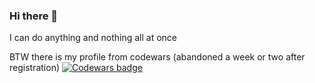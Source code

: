 ### Hi there 👋

<!--
**MrDogit/MrDogit** is a ✨ _special_ ✨ repository because its `README.md` (this file) appears on your GitHub profile.

Here are some ideas to get you started:

- 🔭 I’m currently working on ...
- 🌱 I’m currently learning ...
- 👯 I’m looking to collaborate on ...
- 🤔 I’m looking for help with ...
- 💬 Ask me about ...
- 📫 How to reach me: ...
- 😄 Pronouns: ...
- ⚡ Fun fact: ...
-->

I can do anything and nothing all at once

BTW there is my profile from codewars (abandoned a week or two after registration)
[![Codewars badge](https://www.codewars.com/users/MrDogit/badges/large)](https://www.codewars.com/users/MrDogit)
